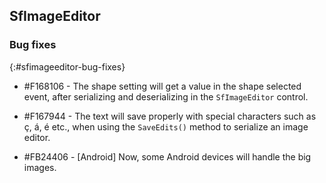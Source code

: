 ## SfImageEditor

### Bug fixes
{:#sfimageeditor-bug-fixes}

* \#F168106 - The shape setting will get a value in the shape selected event, after serializing and deserializing in the `SfImageEditor` control.

* \#F167944 - The text will save properly with special characters such as ç, á, é etc., when using the `SaveEdits()` method to serialize an image editor.

* \#FB24406 - [Android] Now, some Android devices will handle the big images.
